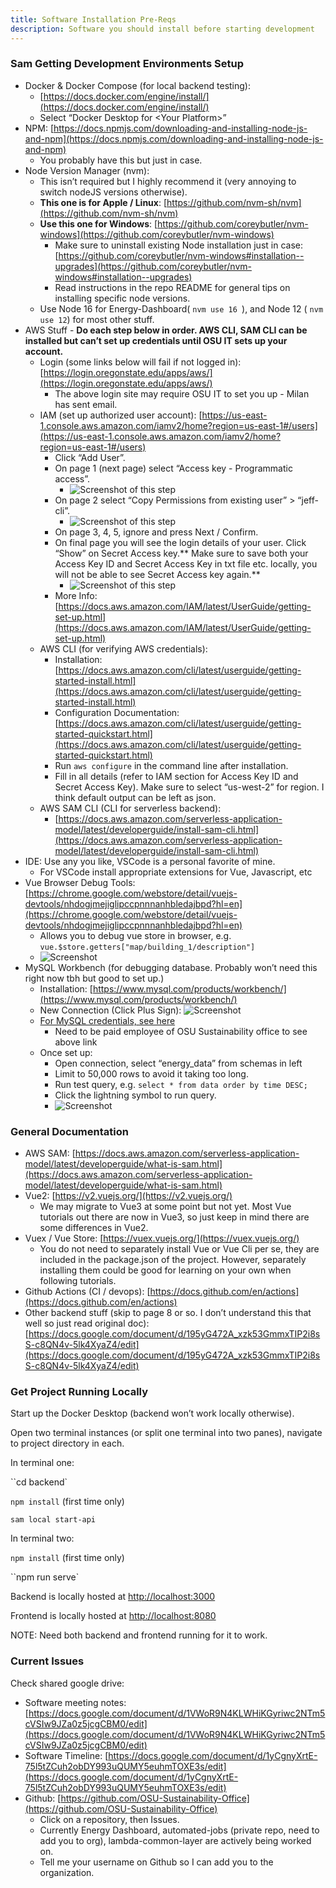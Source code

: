 ```yaml
---
title: Software Installation Pre-Reqs
description: Software you should install before starting development
---
```


### Sam Getting Development Environments Setup

* Docker & Docker Compose (for local backend testing):
    * [https://docs.docker.com/engine/install/](https://docs.docker.com/engine/install/) 
    * Select “Docker Desktop for &lt;Your Platform>”
* NPM: [https://docs.npmjs.com/downloading-and-installing-node-js-and-npm](https://docs.npmjs.com/downloading-and-installing-node-js-and-npm)
    * You probably have this but just in case.
* Node Version Manager (nvm): 
    * This isn’t required but I highly recommend it (very annoying to switch nodeJS versions otherwise).
    * **This one is for Apple / Linux**: [https://github.com/nvm-sh/nvm](https://github.com/nvm-sh/nvm) 
    * **Use this one for Windows**: [https://github.com/coreybutler/nvm-windows](https://github.com/coreybutler/nvm-windows)
        * Make sure to uninstall existing Node installation just in case: [https://github.com/coreybutler/nvm-windows#installation--upgrades](https://github.com/coreybutler/nvm-windows#installation--upgrades)
        * Read instructions in the repo README for general tips on installing specific node versions.
    * Use Node 16 for Energy-Dashboard( `nvm use 16 `), and Node 12 ( `nvm use 12`) for most other stuff.
* AWS Stuff - **Do each step below in order. AWS CLI, SAM CLI can be installed but can’t set up credentials until OSU IT sets up your account.**
    * Login (some links below will fail if not logged in): [https://login.oregonstate.edu/apps/aws/](https://login.oregonstate.edu/apps/aws/)
        * The above login site may require OSU IT to set you up - Milan has sent email.
    * IAM (set up authorized user account): [https://us-east-1.console.aws.amazon.com/iamv2/home?region=us-east-1#/users](https://us-east-1.console.aws.amazon.com/iamv2/home?region=us-east-1#/users)
        * Click “Add User”. 
        * On page 1 (next page) select “Access key - Programmatic access”. 
            * ![Screenshot of this step](https://media.discordapp.net/attachments/1018323831468851202/1062550730231267398/image.png?width=1440&height=604)
        * On page 2 select “Copy Permissions from existing user” > “jeff-cli”. 
            * ![Screenshot of this step](https://media.discordapp.net/attachments/1018323831468851202/1062550838347841566/image.png?width=1440&height=611)
        * On page 3, 4, 5, ignore and press Next / Confirm.
        * On final page you will see the login details of your user. Click “Show” on Secret Access key.** Make sure to save both your Access Key ID and Secret Access Key in txt file etc. locally, you will not be able to see Secret Access key again.**
            * ![Screenshot of this step](https://media.discordapp.net/attachments/1018323831468851202/1062550560324202506/image.png?width=1440&height=631)
        * More Info: [https://docs.aws.amazon.com/IAM/latest/UserGuide/getting-set-up.html](https://docs.aws.amazon.com/IAM/latest/UserGuide/getting-set-up.html)
    * AWS CLI (for verifying AWS credentials): 
        * Installation: [https://docs.aws.amazon.com/cli/latest/userguide/getting-started-install.html](https://docs.aws.amazon.com/cli/latest/userguide/getting-started-install.html)
        * Configuration Documentation: [https://docs.aws.amazon.com/cli/latest/userguide/getting-started-quickstart.html](https://docs.aws.amazon.com/cli/latest/userguide/getting-started-quickstart.html)
        * Run `aws configure` in the command line after installation. 
        * Fill in all details (refer to IAM section for Access Key ID and Secret Access Key). Make sure to select “us-west-2” for region. I think default output can be left as json.
    * AWS SAM CLI (CLI for serverless backend): 
        * [https://docs.aws.amazon.com/serverless-application-model/latest/developerguide/install-sam-cli.html](https://docs.aws.amazon.com/serverless-application-model/latest/developerguide/install-sam-cli.html) 
* IDE: Use any you like, VSCode is a personal favorite of mine.
    * For VSCode install appropriate extensions for Vue, Javascript, etc
* Vue Browser Debug Tools: [https://chrome.google.com/webstore/detail/vuejs-devtools/nhdogjmejiglipccpnnnanhbledajbpd?hl=en](https://chrome.google.com/webstore/detail/vuejs-devtools/nhdogjmejiglipccpnnnanhbledajbpd?hl=en)
    * Allows you to debug vue store in browser, e.g. `vue.$store.getters["map/building_1/description"]`
    * ![Screenshot](https://media.discordapp.net/attachments/1018323831468851202/1062557315640873030/image.png?width=1440&height=606)
* MySQL Workbench (for debugging database. Probably won’t need this right now tbh but good to set up.)
    * Installation: [https://www.mysql.com/products/workbench/](https://www.mysql.com/products/workbench/) 
    * New Connection (Click Plus Sign): ![Screenshot](@site/static/img/mysql_workbench_plus.png)
    * [For MySQL credentials, see here](https://drive.google.com/file/d/1dY-t3bxLc3HRkjg2HDr6uyvcM3BIYKW0/view?usp=sharing)
      * Need to be paid employee of OSU Sustainability office to see above link
    * Once set up:
        * Open connection, select “energy_data” from schemas in left
        * Limit to 50,000 rows to avoid it taking too long.
        * Run test query, e.g. `select * from data order by time DESC;`
        * Click the lightning symbol to run query.
        * ![Screenshot](https://media.discordapp.net/attachments/1018323831468851202/1062556054711439451/image.png)


### General Documentation



* AWS SAM: [https://docs.aws.amazon.com/serverless-application-model/latest/developerguide/what-is-sam.html](https://docs.aws.amazon.com/serverless-application-model/latest/developerguide/what-is-sam.html)
* Vue2: [https://v2.vuejs.org/](https://v2.vuejs.org/) 
    * We may migrate to Vue3 at some point but not yet. Most Vue tutorials out there are now in Vue3, so just keep in mind there are some differences in Vue2.
* Vuex / Vue Store: [https://vuex.vuejs.org/](https://vuex.vuejs.org/)
    * You do not need to separately install Vue or Vue Cli per se, they are included in the package.json of the project. However, separately installing them could be good for learning on your own when following tutorials.
* Github Actions (CI / devops): [https://docs.github.com/en/actions](https://docs.github.com/en/actions)
* Other backend stuff (skip to page 8 or so. I don’t understand this that well so just read original doc): [https://docs.google.com/document/d/195yG472A_xzk53GmmxTIP2i8sS-c8QN4v-5lk4XyaZ4/edit](https://docs.google.com/document/d/195yG472A_xzk53GmmxTIP2i8sS-c8QN4v-5lk4XyaZ4/edit)


### Get Project Running Locally

Start up the Docker Desktop (backend won’t work locally otherwise).

Open two terminal instances (or split one terminal into two panes), navigate to project directory in each.

In terminal one: 

``cd backend`


`npm install` (first time only) 



`sam local start-api`


In terminal two: 

`npm install` (first time only) 


``npm run serve`


Backend is locally hosted at [http://localhost:3000](http://localhost:3000)

Frontend is locally hosted at [http://localhost:8080](http://localhost:8080)

NOTE: Need both backend and frontend running for it to work.


### Current Issues

Check shared google drive: 



* Software meeting notes: [https://docs.google.com/document/d/1VWoR9N4KLWHiKGyriwc2NTm5cVSIw9JZa0z5jcgCBM0/edit](https://docs.google.com/document/d/1VWoR9N4KLWHiKGyriwc2NTm5cVSIw9JZa0z5jcgCBM0/edit)
* Software Timeline: [https://docs.google.com/document/d/1yCgnyXrtE-75l5tZCuh2obDY993uQUMY5euhmTOXE3s/edit](https://docs.google.com/document/d/1yCgnyXrtE-75l5tZCuh2obDY993uQUMY5euhmTOXE3s/edit)
* Github: [https://github.com/OSU-Sustainability-Office](https://github.com/OSU-Sustainability-Office)
    * Click on a repository, then Issues.
    * Currently Energy Dashboard, automated-jobs (private repo, need to add you to org), lambda-common-layer are actively being worked on.
    * Tell me your username on Github so I can add you to the organization.